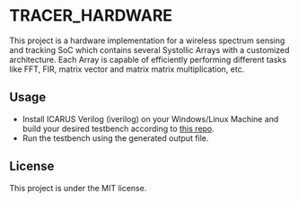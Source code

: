 # TRACER_HARDWARE

This project is a hardware implementation for a wireless spectrum sensing and tracking SoC
which contains several Systollic Arrays with a customized architecture.
Each Array is capable of efficiently performing different tasks like FFT, FIR, matrix vector and matrix matrix multiplication, etc.

## Usage
- Install ICARUS Verilog (iverilog) on your Windows/Linux Machine and build your desired testbench according to [this repo](https://github.com/steveicarus/iverilog).
- Run the testbench using the generated output file.

## License
This project is under the MIT license.

